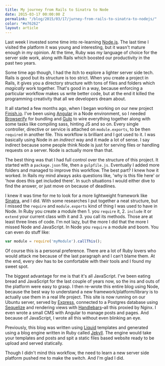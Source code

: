 ```yaml
---
title: My journey from Rails to Sinatra to Node
date: 2015-03-17 00:00:00 Z
permalink: "/blog/2015/03/17/jurney-from-rails-to-sinatra-to-nodejs/"
color: "#e76262"
layout: article
---
```


Last week I invested some time into re-learning [Node.js](http://nodejs.org). The last time I visited the platform it was young and interesting, but it wasn't mature enough in my opinion. At the time, Ruby was my language of choice for the server side work, along with Rails which boosted our productivity in the past two years.

Some time ago though, I had the itch to explore a lighter server side tech. Rails is good but its structure is too strict. When you create a project in Rails, it gives you a directory structure with tons of files and folders which _magically_ work together. That's good in a way, because enforcing a particular workflow makes us write better code, but at the end it killed the programming creativity that all we developers dream about. 

It all started a few months ago, when I began working on our new project [Finish.io](https://finish.io). I've been using [Angular](https://angularjs.org/) in a Node environment, so I needed [Browserify](http://browserify.org/) for bundling and [Gulp](http://gulpjs.com) to wire everything together along with some tasks like compiling sass, hinting JS and so on. Every single controller, directive or service is attached on `module.exports`, to be then `required` in another file. This workflow is brilliant and I got used to it. I was basically using Node in an _indirect_ way and it made a lot of sense. I say indirect because some people think Node is just for serving files or handling requests on a server. Node is actually more than that.

The best thing was that I had full control over the structure of this project. It started with a `package.json` file, then a `gulpfile.js`. Eventually I added more folders and managed to improve this workflow. The best part? I knew how it worked. In Rails my mind always asks questions like, 'why is this file here' or 'how does this get included there'. In such situations I would either dive to find the answer, or just move on because of deadlines. 

I knew it was time for me to look for a more lightweight framework like [Sinatra](http://www.sinatrarb.com), and I did. With some researches I put together a neat structure, but I missed the `require` and `module.exports` kind of thing I was used to have in Node. In Ruby you create a module then 1. you `require` it, 2. `include` it or `extend` your current class with it and 3. you call its methods. Those are at least three lines of code. I'm not lazy, but the more I did that the more I missed Node and JavaScript. In Node you `require` a module and boom. You can even do stuff like:

```js
var module = require('myModule').callThis();
```

Of course this is a personal preference. There are a lot of Ruby lovers who would attack me because of the last paragraph and I can't blame them. At the end, every dev has to be comfortable with their tools and I found my sweet spot. 

The biggest advantage for me is that it's all JavaScript. I've been eating bread and JavaScript for the last couple of years now, so the ins and outs of the platform were easy to grasp. I then re-wrote this entire blog using Node, because the best way to understand a new framework/platform/library is to actually use them in a real life project. This site is now running on our Ubuntu server, served by [Express](http://expressjs.com/), connected to a Postgres database using [Sequelize](http://docs.sequelizejs.com/en/latest/) and rendering views with [Handlebars](http://handlebarsjs.com/)–all this proxied by Nginx. I even wrote a small CMS with Angular to manage posts and pages. And because of JavaScript, I wrote all this without even blinking an eye. 

Previously, this blog was written using [Liquid](https://github.com/Shopify/liquid) templates and generated using a blog engine written in Ruby called [Jekyll](http://jekyllrb.com/). The engine would take your templates and posts and spit a static  files based website ready to be upload and served statically. 

Though I didn't mind this workflow, the need to learn a new server side platform pushed me to make the switch. And I'm glad I did. 
